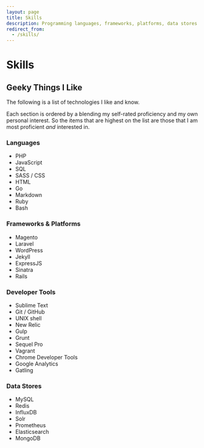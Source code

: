 ```yaml
---
layout: page
title: Skills
description: Programming languages, frameworks, platforms, data stores and tools I know.
redirect_from:
  - /skills/
---
```

# Skills

## Geeky Things I Like

The following is a list of technologies I like and know.

Each section is ordered by a blending my self-rated proficiency and my own personal interest. So the items that are highest on the list are those that I am most proficient _and_ interested in.

### Languages
- PHP
- JavaScript
- SQL
- SASS / CSS
- HTML
- Go
- Markdown
- Ruby
- Bash

### Frameworks & Platforms
- Magento
- Laravel
- WordPress
- Jekyll
- ExpressJS
- Sinatra
- Rails

### Developer Tools
- Sublime Text
- Git / GitHub
- UNIX shell
- New Relic
- Gulp
- Grunt
- Sequel Pro
- Vagrant
- Chrome Developer Tools
- Google Analytics
- Gatling

### Data Stores
- MySQL
- Redis
- InfluxDB
- Solr
- Prometheus
- Elasticsearch
- MongoDB
